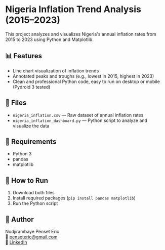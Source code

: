 # Nigeria Inflation Trend Analysis (2015–2023)

This project analyzes and visualizes Nigeria's annual inflation rates from 2015 to 2023 using Python and Matplotlib.

## 📊 Features

- Line chart visualization of inflation trends
- Annotated peaks and troughs (e.g., lowest in 2015, highest in 2023)
- Clean and professional Python code, easy to run on desktop or mobile (Pydroid 3 tested)

## 📁 Files

- `nigeria_inflation.csv` — Raw dataset of annual inflation rates
- `nigeria_inflation_dashboard.py` — Python script to analyze and visualize the data

## 🔧 Requirements

- Python 3
- pandas
- matplotlib

## 🚀 How to Run

1. Download both files
2. Install required packages (`pip install pandas matplotlib`)
3. Run the Python script

## 📌 Author

Nodjirambaye Penset Eric  
📧 penseteric@gmail.com  
🔗 [LinkedIn](https://www.linkedin.com/in/nodjirambaye-penset-eric-6a1a591ab)



